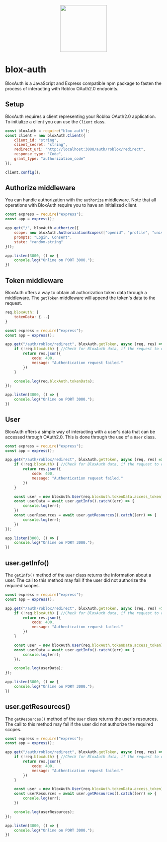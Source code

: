 <div align="center">

<img src="https://user-images.githubusercontent.com/83887130/194349614-fc6b7d7d-5177-4673-b1b8-18c17e537dba.png" width="150px">

</div>

# blox-auth

BloxAuth is a JavaScript and Express compatible npm package to fasten the process of interacting with Roblox OAuth2.0 endpoints.

## Setup
BloxAuth requires a client representing your Roblox OAuth2.0 application. To initialize a client you can use the `Client` class.
```js
const bloxAuth = require("blox-auth");
const client = new bloxAuth.Client({
    client_id: "string",
    client_secret: "string",
    redirect_uri: "http://localhost:3000/auth/roblox/redirect",
    response_type: "Code",
    grant_type: "authorization_code"
});

client.config();
```

## Authorize middleware
You can handle authorization with the `authorize` middleware. Note that all operations with BloxAuth require you to have an initialized client.
```js
const express = require("express");
const app = express();

app.get("/", bloxAuth.authorize({
    scope: new bloxAuth.AuthorizationScopes(["openid", "profile", "universe-messaging-service:publish"]),
    prompts: "Login, Consent",
    state: "random-string"
}));

app.listen(3000, () => {
    console.log("Online on PORT 3000.");
})
```

## Token middleware
BloxAuth offers a way to obtain all authorization token data through a middleware. The `getToken` middleware will append the token's data to the request.
```js
req.bloxAuth: {
    tokenData: {...}
}
```
```js
const express = require("express");
const app = express();

app.get("/auth/roblox/redirect", bloxAuth.getToken, async (req, res) => {
    if (!req.bloxAuth) { //Check for BloxAuth data, if the request to obtain a token did not succeed req.bloxAuth will be null 
        return res.json({
            code: 400,
            message: "Authentication request failed."
        })
    }

    console.log(req.bloxAuth.tokenData);
});

app.listen(3000, () => {
    console.log("Online on PORT 3000.");
})
```

## User
BloxAuth offers a simple way of interacting with a user's data that can be accessed through OAuth2.0. This is done through the use of a `User` class.
```js
const express = require("express");
const app = express();

app.get("/auth/roblox/redirect", bloxAuth.getToken, async (req, res) => {
    if (!req.bloxAuth) { //Check for BloxAuth data, if the request to obtain a token did not succeed req.bloxAuth will be null 
        return res.json({
            code: 400,
            message: "Authentication request failed."
        })
    }

    const user = new bloxAuth.User(req.bloxAuth.tokenData.access_token); //The User class takes one argument which is the access_token of the authorizing user
    const userData = await user.getInfo().catch((err) => {
        console.log(err);
    })
    const userResources = await user.getResources().catch((err) => {
        console.log(err);
    })
});

app.listen(3000, () => {
    console.log("Online on PORT 3000.");
})
```

## user.getInfo()
The `getInfo()` method of the `User` class returns the information about a user. The call to this method may fail if the user did not authorize the required scopes.
```js
const express = require("express");
const app = express();

app.get("/auth/roblox/redirect", bloxAuth.getToken, async (req, res) => {
    if (!req.bloxAuth) { //Check for BloxAuth data, if the request to obtain a token did not succeed req.bloxAuth will be null 
        return res.json({
            code: 400,
            message: "Authentication request failed."
        })
    }

    const user = new bloxAuth.User(req.bloxAuth.tokenData.access_token); //The User class takes one argument which is the access_token of the authorizing user
    const userData = await user.getInfo().catch((err) => {
        console.log(err);
    });

    console.log(userData);
});

app.listen(3000, () => {
    console.log("Online on PORT 3000.");
})
```

## user.getResources()
The `getResources()` method of the `User` class returns the user's resources. The call to this method may fail if the user did not authorize the required scopes.
```js
const express = require("express");
const app = express();

app.get("/auth/roblox/redirect", bloxAuth.getToken, async (req, res) => {
    if (!req.bloxAuth) { //Check for BloxAuth data, if the request to obtain a token did not succeed req.bloxAuth will be null 
        return res.json({
            code: 400,
            message: "Authentication request failed."
        })
    }

    const user = new bloxAuth.User(req.bloxAuth.tokenData.access_token); //The User class takes one argument which is the access_token of the authorizing user
    const userResources = await user.getResources().catch((err) => {
        console.log(err);
    })

    console.log(userResources);
});

app.listen(3000, () => {
    console.log("Online on PORT 3000.");
})
```
